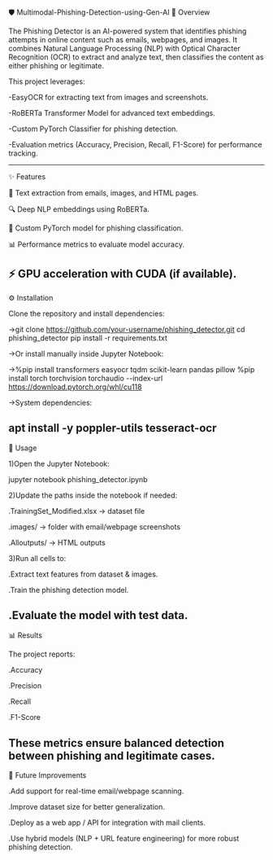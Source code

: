 🛡️ Multimodal-Phishing-Detection-using-Gen-AI 
📌 Overview

The Phishing Detector is an AI-powered system that identifies phishing attempts in online content such as emails, webpages, and images. It combines Natural Language Processing (NLP) with Optical Character Recognition (OCR) to extract and analyze text, then classifies the content as either phishing or legitimate.

This project leverages:

-EasyOCR for extracting text from images and screenshots.

-RoBERTa Transformer Model for advanced text embeddings.

-Custom PyTorch Classifier for phishing detection.

-Evaluation metrics (Accuracy, Precision, Recall, F1-Score) for performance tracking.

---
✨ Features

📖 Text extraction from emails, images, and HTML pages.

🔍 Deep NLP embeddings using RoBERTa.

🤖 Custom PyTorch model for phishing classification.

📊 Performance metrics to evaluate model accuracy.

⚡ GPU acceleration with CUDA (if available).
---

⚙️ Installation

Clone the repository and install dependencies:

->git clone https://github.com/your-username/phishing_detector.git
cd phishing_detector
pip install -r requirements.txt


->Or install manually inside Jupyter Notebook:

->%pip install transformers easyocr tqdm scikit-learn pandas pillow
%pip install torch torchvision torchaudio --index-url https://download.pytorch.org/whl/cu118


->System dependencies:

apt install -y poppler-utils tesseract-ocr
---
🚀 Usage

1)Open the Jupyter Notebook:

jupyter notebook phishing_detector.ipynb


2)Update the paths inside the notebook if needed:

.TrainingSet_Modified.xlsx → dataset file

.images/ → folder with email/webpage screenshots

.Alloutputs/ → HTML outputs

3)Run all cells to:

.Extract text features from dataset & images.

.Train the phishing detection model.

.Evaluate the model with test data.
---
📊 Results

The project reports:

.Accuracy

.Precision

.Recall

.F1-Score

These metrics ensure balanced detection between phishing and legitimate cases.
---
🔮 Future Improvements

.Add support for real-time email/webpage scanning.

.Improve dataset size for better generalization.

.Deploy as a web app / API for integration with mail clients.

.Use hybrid models (NLP + URL feature engineering) for more robust phishing detection.
